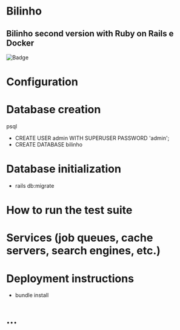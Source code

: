 # Bilinho

##  Bilinho second version with Ruby on Rails e Docker 

![Badge](https://img.shields.io/static/v1?label=Ruby&message=2.7.0&color=red&style=for-the-badge&logo=ghost)


# Configuration

# Database creation

psql
* CREATE USER admin WITH SUPERUSER PASSWORD 'admin';
* CREATE DATABASE bilinho

# Database initialization

* rails db:migrate

# How to run the test suite

# Services (job queues, cache servers, search engines, etc.)

# Deployment instructions

 * bundle install

# ...

